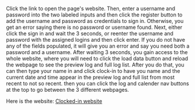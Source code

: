 Click the link to open the page's website. Then, enter a username and password into the two labeled inputs and then click the register button to add the username and password as credentials to sign in. Otherwise, you get an error saying there is no password or username found. Next, either click the sign in and wait the 3 seconds, or reenter the username and password with the assigned logins and then click enter. If you do not have any of the fields populated, it will give you an error and say you need both a password and a username. After waiting 3 seconds, you gain access to the whole website, where you will need to click the load data button and reload the webpage to see the preview log and full log list. After you do that, you can then type your name in and click clock-in to have you name and the current date and time appear in the preview log and full list from most recent to not so recent. then you can click the log and calender nav buttons at the top to go between the 3 different webpages.



Here is the website: [Clocked-in website](https://wisewarwolf.github.io/Final-Project/index.html)
